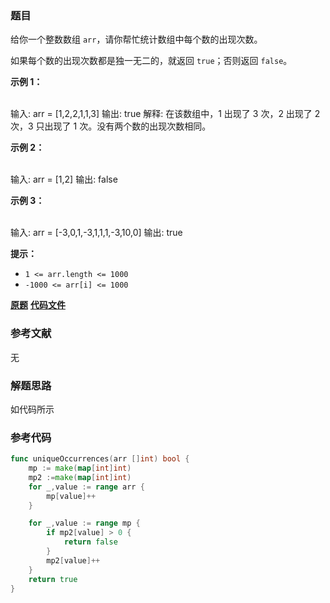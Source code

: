### 题目
给你一个整数数组 `arr`，请你帮忙统计数组中每个数的出现次数。

如果每个数的出现次数都是独一无二的，就返回 `true`；否则返回 `false`。



**示例 1：**


​    
    输入: arr = [1,2,2,1,1,3]
    输出: true
    解释: 在该数组中，1 出现了 3 次，2 出现了 2 次，3 只出现了 1 次。没有两个数的出现次数相同。

**示例 2：**


​    
    输入: arr = [1,2]
    输出: false


**示例 3：**


​    
    输入: arr = [-3,0,1,-3,1,1,1,-3,10,0]
    输出: true




**提示：**

  * `1 <= arr.length <= 1000`
  * `-1000 <= arr[i] <= 1000`

 **[原题](https://leetcode-cn.com/problems/unique-number-of-occurrences/)**    **[代码文件](https://github.com/LZH139/leetcode_Go/blob/master/note/HashTable/simple/1207%2E%20Unique%20Number%20of%20Occurrences%2Emd)**


### 参考文献
无

### 解题思路

如代码所示


### 参考代码

```go
func uniqueOccurrences(arr []int) bool {
    mp := make(map[int]int)
    mp2 :=make(map[int]int)
    for _,value := range arr {
        mp[value]++
    }

    for _,value := range mp {
        if mp2[value] > 0 {
            return false
        }
        mp2[value]++
    }
    return true
}

```





